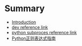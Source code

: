 # Summary

* [Introduction](README.md)
* [dev reference link](chapter1.md)
* [python subproces reference link](python-subprocessxiang-jie.md)
* [Python正则表达式指南](pythonzheng-ze-biao-da-shi.md)

